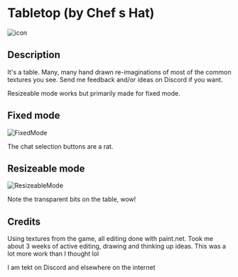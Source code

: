 # Tabletop (by Chef s Hat)

![icon](https://i.imgur.com/CPob1e2.png)

## Description

It's a table. Many, many hand drawn re-imaginations of most of the common textures you see. Send me feedback and/or ideas on Discord if you want.

Resizeable mode works but primarily made for fixed mode. 

## Fixed mode
![FixedMode](https://i.imgur.com/8x5Rnya.png)

The chat selection buttons are a rat.

## Resizeable mode
![ResizeableMode](https://i.imgur.com/M2xslNp.png)

Note the transparent bits on the table, wow!

## Credits
Using textures from the game, all editing done with paint.net. Took me about 3 weeks of active editing, drawing and thinking up ideas. This was a lot more work than I thought lol

I am tekt on Discord and elsewhere on the internet